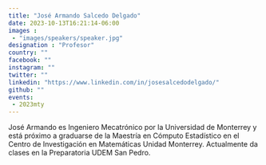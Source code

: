 ```yaml
---
title: "José Armando Salcedo Delgado"
date: 2023-10-13T16:21:14-06:00
images : 
 - "images/speakers/speaker.jpg"
designation : "Profesor"
country: ""
facebook: ""
instagram: ""
twitter: ""
linkedin: "https://www.linkedin.com/in/josesalcedodelgado/"
github: ""
events: 
 - 2023mty
---
```


José Armando es Ingeniero Mecatrónico por la Universidad de Monterrey y está próximo a graduarse de la Maestría en Cómputo Estadístico en el Centro de Investigación en Matemáticas Unidad Monterrey. Actualmente da clases en la Preparatoria UDEM San Pedro.
